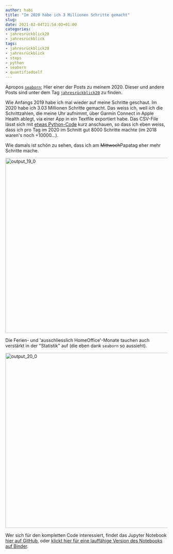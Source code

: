 ```yaml
---
author: habi
title: "Im 2020 habe ich 3 Millionen Schritte gemacht"
slug: 
date: 2021-02-04T21:54:03+01:00
categories:
- jahresrückblick20
- jahresrückblick
tags:
- jahresrückblick20
- jahresrückblick
- steps
- python
- seaborn
- quantifiedself
---
```


Apropos [`seaborn`](http://habi.gna.ch/2021/02/04/recommended-readings-vom-januar-2021/); Hier einer der Posts zu meinem 2020.
Dieser und andere Posts sind unter dem Tag [`jahresrückblick20`](http://habi.gna.ch/tag/jahresruckblick20) zu finden.

Wie Anfangs 2019 habe ich mal wieder auf meine Schritte geschaut.
Im 2020 habe ich 3.03 Millionen Schritte gemacht.
Das weiss ich, weil ich die Schrittzahlen, die meine Uhr aufnimmt, über Garmin Connect in Apple Health ablegt, via einer App in ein Textfile exportiert habe.
Das CSV-File lässt sich mit [etwas Python-Code](https://github.com/habi/steps) kurz anschauen, so dass ich eben weiss, dass ich pro Tag im 2020 im Schnitt gut 8000 Schritte machte (im 2018 waren's noch +10000...).

Wie damals ist schön zu sehen, dass ich am <del>Mittwoch</del>Papatag eher mehr Schritte mache. 

<img src="http://habi.gna.ch/wp-content/uploads/2021/02/output_19_0.png" alt="output_19_0" width="955" height="544" class="alignnone size-full wp-image-6124"/>

Die Ferien- und 'ausschliesslich HomeOffice'-Monate tauchen auch verstärkt in der "Statistik" auf (die eben dank `seaborn` so aussieht).

<img src="http://habi.gna.ch/wp-content/uploads/2021/02/output_20_0.png" alt="output_20_0" width="955" height="544" class="alignnone size-full wp-image-6125"/>

Wer sich für den kompletten Code interessiert, findet das Jupyter Notebook [hier auf GitHub](https://github.com/habi/steps), oder [klickt hier für eine lauffähige Version des Notebooks auf Binder](https://mybinder.org/v2/gh/habi/steps/master).